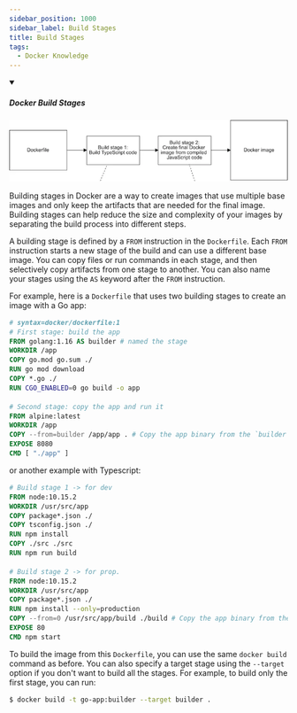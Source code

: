 ```yaml
---
sidebar_position: 1000
sidebar_label: Build Stages
title: Build Stages
tags:
  - Docker Knowledge
---
```


<!-- https://brandfolder.com/workbench/extract-text-from-image -->
<!-- ![for root](/img/interviews/angular/forroot.png) -->

<details open>
<summary><h5>Docker Build Stages</h5></summary>

![Docker Build Stages](/img/interviews/docker/build-stages.png)

Building stages in Docker are a way to create images that use multiple base images and only keep the artifacts that are needed for the final image. Building stages can help reduce the size and complexity of your images by separating the build process into different steps.

A building stage is defined by a `FROM` instruction in the `Dockerfile`. Each `FROM` instruction starts a new stage of the build and can use a different base image. You can copy files or run commands in each stage, and then selectively copy artifacts from one stage to another. You can also name your stages using the `AS` keyword after the `FROM` instruction.

For example, here is a `Dockerfile` that uses two building stages to create an image with a Go app:

```dockerfile
# syntax=docker/dockerfile:1
# First stage: build the app
FROM golang:1.16 AS builder # named the stage
WORKDIR /app
COPY go.mod go.sum ./
RUN go mod download
COPY *.go ./
RUN CGO_ENABLED=0 go build -o app

# Second stage: copy the app and run it
FROM alpine:latest
WORKDIR /app
COPY --from=builder /app/app . # Copy the app binary from the `builder` stage
EXPOSE 8080
CMD [ "./app" ]
```

or another example with Typescript:

```dockerfile
# Build stage 1 -> for dev
FROM node:10.15.2
WORKDIR /usr/src/app
COPY package*.json ./
COPY tsconfig.json ./
RUN npm install
COPY ./src ./src
RUN npm run build

# Build stage 2 -> for prop.
FROM node:10.15.2
WORKDIR /usr/src/app
COPY package*.json ./
RUN npm install --only=production
COPY --from=0 /usr/src/app/build ./build # Copy the app binary from the first stage
EXPOSE 80
CMD npm start

```

To build the image from this `Dockerfile`, you can use the same `docker build` command as before. You can also specify a target stage using the `--target` option if you don't want to build all the stages. For example, to build only the first stage, you can run:

```bash
$ docker build -t go-app:builder --target builder .
```

</details>

